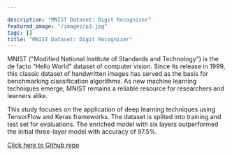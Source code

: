 ```yaml
---

description: "MNIST Dataset: Digit Recognizer"
featured_image: "/images/p3.jpg"
tags: []
title: "MNIST Dataset: Digit Recognizer"
---
```

MNIST ("Modified National Institute of Standards and Technology") is the de facto “Hello World” dataset of computer vision. Since its release in 1999, this classic dataset of handwritten images has served as the basis for benchmarking classification algorithms. As new machine learning techniques emerge, MNIST remains a reliable resource for researchers and learners alike.

This study focuses on the application of deep learning techniques using TensorFlow and Keras frameworks. The dataset is splited into training and test set for evaluations. The enriched model with six layers outperformed the initial three-layer model with accuracy of 97.5%.

[Click here to Github repo](https://github.com/Happpppppkk/ML/blob/main/Assignment%207%20MNIST%20.ipynb)
